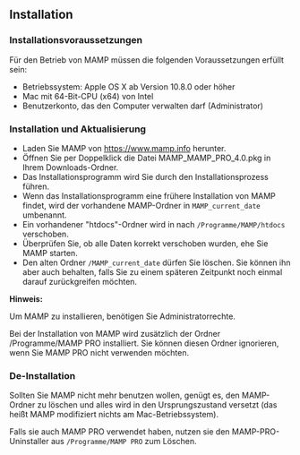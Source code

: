 ## Installation

### Installationsvoraussetzungen

Für den Betrieb von MAMP müssen die folgenden Voraussetzungen erfüllt sein:

* Betriebssystem: Apple OS X ab Version 10.8.0 oder höher
* Mac mit 64-Bit-CPU (x64) von Intel
* Benutzerkonto, das den Computer verwalten darf (Administrator)

### Installation und Aktualisierung

* Laden Sie MAMP von <https://www.mamp.info> herunter.
* Öffnen Sie per Doppelklick die Datei MAMP_MAMP_PRO_4.0.pkg in Ihrem Downloads-Ordner.
* Das Installationsprogramm wird Sie durch den Installationsprozess führen.
* Wenn das Installationsprogramm eine frühere Installation von MAMP findet, wird der vorhandene MAMP-Ordner in `MAMP_current_date` umbenannt.
* Ein vorhandener "htdocs"-Ordner wird in nach `/Programme/MAMP/htdocs` verschoben.
* Überprüfen Sie, ob alle Daten korrekt verschoben wurden, ehe Sie MAMP starten.
* Den alten Ordner `/MAMP_current_date` dürfen Sie löschen. Sie können ihn aber auch behalten, falls Sie zu einem späteren Zeitpunkt noch einmal darauf zurückgreifen möchten.

<div class="alert" role="alert">
<p><strong>Hinweis:</strong></p>
<p>Um MAMP zu installieren, benötigen Sie Administratorrechte.</p>
</div>

Bei der Installation von MAMP wird zusätzlich der Ordner /Programme/MAMP PRO installiert. Sie können diesen Ordner ignorieren, wenn Sie MAMP PRO nicht verwenden möchten.

### De-Installation

Sollten Sie MAMP nicht mehr benutzen wollen, genügt es, den MAMP-Ordner zu löschen und alles wird in den Ursprungszustand versetzt (das heißt MAMP modifiziert nichts am Mac-Betriebssystem).

Falls sie auch MAMP PRO verwendet haben, nutzen sie den MAMP-PRO-Uninstaller aus `/Programme/MAMP PRO` zum Löschen.
